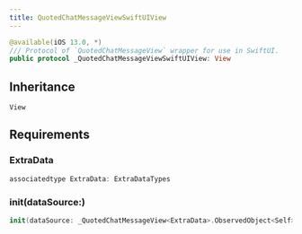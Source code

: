 ```yaml
---
title: QuotedChatMessageViewSwiftUIView
---
```


``` swift
@available(iOS 13.0, *)
/// Protocol of `QuotedChatMessageView` wrapper for use in SwiftUI.
public protocol _QuotedChatMessageViewSwiftUIView: View 
```

## Inheritance

`View`

## Requirements

### ExtraData

``` swift
associatedtype ExtraData: ExtraDataTypes
```

### init(dataSource:​)

``` swift
init(dataSource: _QuotedChatMessageView<ExtraData>.ObservedObject<Self>)
```
